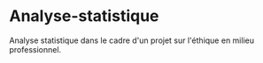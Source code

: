 # Analyse-statistique

Analyse statistique dans le cadre d'un projet sur l'éthique en milieu professionnel.

